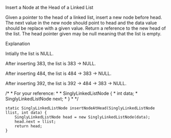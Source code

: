 Insert a Node at the Head of a Linked List

Given a pointer to the head of a linked list, insert a new node before head. The next value in the new node should point to head and the data value should be replace with a given value. Return a reference to the new head of the list. The head pointer given may be null meaning that the list is empty.

Explanation

Intially the list is NULL.

After inserting 383, the list is 383 -> NULL.

After inserting 484, the list is 484 -> 383 -> NULL.

After inserting 392, the list is 392 -> 484 -> 383 -> NULL.


 /*
     * For your reference:
     *
     * SinglyLinkedListNode {
     *     int data;
     *     SinglyLinkedListNode next;
     * }
     *
     */


    static SinglyLinkedListNode insertNodeAtHead(SinglyLinkedListNode llist, int data) {
        SinglyLinkedListNode head = new SinglyLinkedListNode(data);
        head.next = llist;
        return head;
    }

